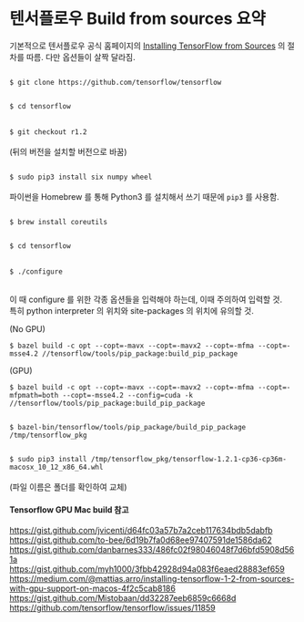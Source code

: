 # 텐서플로우 Build from sources 요약

기본적으로 텐서플로우 공식 홈페이지의 [Installing TensorFlow from Sources](https://www.tensorflow.org/install/install_sources) 의 절차를 따름. 다만 옵션들이 살짝 달라짐.

<p>
<code>
$ git clone https://github.com/tensorflow/tensorflow
</code>
</p>

<p>
<code>
$ cd tensorflow
</code>
<br />
<code>
$ git checkout r1.2 
</code>
<br />
(뒤의 버전을 설치할 버전으로 바꿈)
</p>

<p>
<code>
$ sudo pip3 install six numpy wheel   
</code>
<br />
파이썬을 Homebrew 를 통해 Python3 를 설치해서 쓰기 때문에 <code>pip3</code> 를 사용함.
</p>

<p>
<code>
$ brew install coreutils
</code>
</p>

<p>
<code>
$ cd tensorflow  
</code>
<br />

<code>
$ ./configure
</code>
<br />

이 때 configure 를 위한 각종 옵션들을 입력해야 하는데, 이때 주의하여 입력할 것.  
특히 python interpreter 의 위치와 site-packages 의 위치에 유의할 것.
</p>

<p>
(No GPU)<br />
<code>
$ bazel build -c opt --copt=-mavx --copt=-mavx2 --copt=-mfma --copt=-msse4.2 //tensorflow/tools/pip_package:build_pip_package
</code>
</p>

<p>
(GPU)<br />
<code>
$ bazel build -c opt --copt=-mavx --copt=-mavx2 --copt=-mfma --copt=-mfpmath=both --copt=-msse4.2 --config=cuda -k //tensorflow/tools/pip_package:build_pip_package
</code>
</p>

<p>
<code>
$ bazel-bin/tensorflow/tools/pip_package/build_pip_package /tmp/tensorflow_pkg
</code>
</p>

<p>
<code>
$ sudo pip3 install /tmp/tensorflow_pkg/tensorflow-1.2.1-cp36-cp36m-macosx_10_12_x86_64.whl
</code><br />
(파일 이름은 폴더를 확인하여 교체)
</p>


#### Tensorflow GPU Mac build 참고  
<https://gist.github.com/jvicenti/d64fc03a57b7a2ceb117634bdb5dabfb>  
<https://gist.github.com/to-bee/6d19b7fa0d68ee97407591de1586da62>  
<https://gist.github.com/danbarnes333/486fc02f98046048f7d6bfd5908d561a>  
<https://gist.github.com/myh1000/3fbb42928d94a083f6eaed28883ef659>  
<https://medium.com/@mattias.arro/installing-tensorflow-1-2-from-sources-with-gpu-support-on-macos-4f2c5cab8186>  
<https://gist.github.com/Mistobaan/dd32287eeb6859c6668d>  
<https://github.com/tensorflow/tensorflow/issues/11859>



